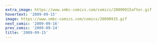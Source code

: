 ```yaml
---
extra_image: https://www.smbc-comics.com/comics/20090915after.gif
hovertext: '2009-09-15'
image: https://www.smbc-comics.com/comics/20090915.gif
next_comic: '2009-09-16'
prev_comic: '2009-09-14'
title: '2009-09-15'
---
```



